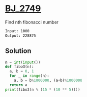 # [BJ_2749](https://acmicpc.net/problem/2749)

Find nth fibonacci number

```txt
Input: 1000
Output: 228875
```

## Solution

```py
n = int(input())
def fibo3(n):
  a, b = 0, 1
  for _ in range(n):
    a, b = b%1000000, (a+b)%1000000
  return a
print(fibo3(n % (15 * (10 ** 5))))
```
